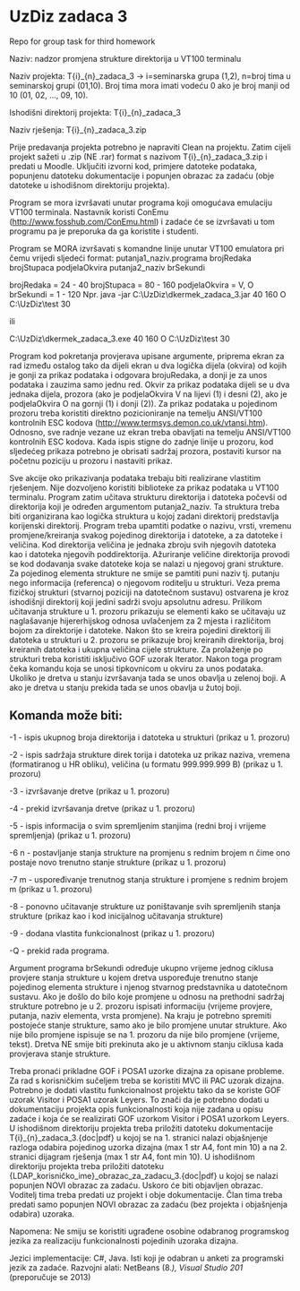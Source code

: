 # UzDiz zadaca 3
Repo for group task for third homework


Naziv: nadzor promjena strukture direktorija u VT100 terminalu

Naziv projekta: T{i}_{n}_zadaca_3 -> i=seminarska grupa (1,2), n=broj tima u seminarskoj grupi (01,10). Broj tima mora imati vodeću 0 ako je broj manji od 10 (01, 02, ..., 09, 10).

Ishodišni direktorij projekta: 
T{i}_{n}_zadaca_3

Naziv rješenja: T{i}_{n}_zadaca_3.zip

Prije predavanja projekta potrebno je napraviti Clean na projektu. Zatim cijeli projekt sažeti u .zip (NE .rar) format s nazivom T{i}_{n}_zadaca_3.zip i predati u Moodle. Uključiti izvorni kod, primjere datoteke podataka, popunjenu datoteku dokumentacije i popunjen obrazac za zadaću (obje datoteke u ishodišnom direktoriju projekta). 
 
Program se mora izvršavati unutar programa koji omogućava emulaciju VT100 terminala. Nastavnik koristi ConEmu (http://www.fosshub.com/ConEmu.html) i zadaće će se izvršavati u tom programu pa je preporuka da ga koristite i studenti. 


Program se MORA izvršavati s komandne linije unutar VT100 emulatora pri čemu vrijedi sljedeći format:
putanja1_naziv.programa  brojRedaka brojStupaca podjelaOkvira  putanja2_naziv brSekundi 
 
brojRedaka = 24 - 40
brojStupaca = 80 - 160
podjelaOkvira = V, O
brSekundi = 1 - 120
Npr.
java -jar C:\UzDiz\dkermek_zadaca_3.jar  40 160 O C:\UzDiz\test 30 

ili 

C:\UzDiz\dkermek_zadaca_3.exe 40 160 O C:\UzDiz\test 30 

Program kod pokretanja provjerava upisane argumente, priprema ekran za rad između ostalog tako da dijeli ekran u dva logička dijela (okvira) od kojih je gonji za prikaz podataka i odgovara brojuRedaka, a donji je za unos podataka i zauzima samo jednu red. Okvir za prikaz podataka dijeli se u dva jednaka dijela, prozora (ako je podjelaOkvira V na lijevi (1) i desni (2), ako je podjelaOkvira O na gornji (1) i donji (2)). 
Za prikaz podataka u pojedinom prozoru treba koristiti direktno pozicioniranje na temelju ANSI/VT100 kontrolnih ESC kodova (http://www.termsys.demon.co.uk/vtansi.htm). Odnosno, sve radnje vezane uz ekran treba obavljati na temelju ANSI/VT100 kontrolnih ESC kodova.
Kada ispis stigne do zadnje linije u prozoru, kod sljedećeg prikaza potrebno je obrisati sadržaj prozora, postaviti kursor na početnu poziciju u prozoru i nastaviti prikaz. 

Sve akcije oko prikazivanja podataka trebaju biti realizirane vlastitim rješenjem. Nije dozvoljeno koristiti biblioteke za prikaz podataka u VT100 terminalu.
Program zatim učitava strukturu direktorija i datoteka počevši od direktorija koji je određen argumentom putanja2_naziv. Ta struktura treba biti organizirana kao logička struktura u kojoj zadani direktorij predstavlja korijenski direktorij. Program treba upamtiti podatke o nazivu, vrsti, vremenu promjene/kreiranja svakog pojedinog direktorija i datoteke, a za datoteke i veličina. Kod direktorija veličina je jednaka zbroju svih njegovih datoteka kao i datoteka njegovih poddirektorija. Ažuriranje veličine direktorija provodi se kod dodavanja svake datoteke koja se nalazi u njegovoj grani strukture. Za pojedinog elementa strukture ne smije se pamtiti puni naziv tj. putanju nego informacija (referenca) o njegovom roditelju u strukturi. Veza prema fizičkoj strukturi (stvarnoj poziciji na datotečnom sustavu) ostvarena je kroz ishodišnji direktorij koji jedini sadrži svoju apsolutnu adresu.
Prilikom učitavanja strukture u 1. prozoru prikazuju se elementi kako se učitavaju uz naglašavanje hijererhijskog odnosa uvlačenjem za 2 mjesta i različitom bojom za direktorije  i datoteke. Nakon što se kreira pojedini direktorij ili datoteka u strukturi u 2. prozoru se prikazuje broj kreiranih direktorija, broj kreiranih datoteka i ukupna veličina cijele strukture.
Za prolaženje po strukturi treba koristiti isključivo GOF uzorak Iterator.
Nakon toga program čeka komandu koja se unosi tipkovnicom u okviru za unos podataka. Ukoliko je dretva u stanju izvršavanja tada se unos obavlja u zelenoj boji. A ako je dretva u stanju prekida tada se unos obavlja u žutoj boji. 

## Komanda može biti:

-1 - ispis ukupnog broja direktorija i datoteka u strukturi (prikaz u 1. prozoru)

-2 - ispis sadržaja strukture direk
torija i datoteka uz prikaz naziva, vremena (formatiranog u HR obliku), veličina (u formatu 999.999.999 B) (prikaz u 1. prozoru) 


-3 - izvršavanje dretve (prikaz u 1. prozoru) 


-4 - prekid izvršavanja dretve (prikaz u 1. prozoru) 


-5 - ispis informacija o svim spremljenim stanjima (redni broj i vrijeme spremljenja) (prikaz u 1. prozoru)


-6 n - postavljanje stanja strukture na promjenu s rednim brojem n čime ono postaje novo trenutno stanje strukture (prikaz u 1. prozoru)

-7 m - uspoređivanje trenutnog stanja strukture i promjene s rednim brojem m (prikaz u 1. prozoru) 

-8 - ponovno učitavanje strukture uz poništavanje svih spremljenih stanja strukture (prikaz kao i kod inicijalnog učitavanja strukture)

-9 - dodana vlastita funkcionalnost (prikaz u 1. prozoru)

-Q - prekid rada programa.

 
Argument programa brSekundi određuje ukupno vrijeme jednog ciklusa provjere stanja strukture u kojem dretva uspoređuje trenutno stanje pojedinog elementa strukture i njenog stvarnog predstavnika u datotečnom sustavu. Ako je došlo do bilo koje promjene u odnosu na prethodni sadržaj strukture potrebno je u 2. prozoru ispisati informaciju (vrijeme provjere, putanja, naziv elementa, vrsta promjene). Na kraju je potrebno spremiti postojeće stanje strukture, samo ako je bilo promjene unutar strukture. Ako nije bilo promjene ispisuje se na 1. prozoru da nije bilo promjene (vrijeme, tekst). Dretva NE smije biti prekinuta ako je u aktivnom stanju ciklusa kada provjerava stanje strukture.
 
Treba pronaći prikladne GOF i POSA1 uzorke dizajna za opisane probleme. Za rad s korisničkim sučeljem treba se koristiti MVC ili PAC uzorak dizajna. Potrebno je dodati vlastitu funkcionalnost projektu tako da se koriste GOF uzorak Visitor i POSA1 uzorak Leyers. To znači da je potrebno dodati u dokumentaciju projekta opis funkcionalnosti koja nije zadana u opisu zadaće i koja će se realizirati GOF uzorkom Visitor i POSA1 uzorkom Leyers.
U ishodišnom direktoriju projekta treba priložiti datoteku dokumentacije T{i}_{n}_zadaca_3.{doc|pdf} u kojoj se na 1. stranici nalazi objašnjenje razloga odabira pojedinog uzorka dizajna (max 1 str A4, font min 10) a na 2. stranici dijagram rješenja (max 1 str A4, font min 10). 
U ishodišnom direktoriju projekta treba priložiti datoteku {LDAP_korisničko_ime}_obrazac_za_zadacu_3.{doc|pdf} u kojoj se nalazi popunjen NOVI obrazac za zadaću. Uskoro će biti objavljen obrazac.
Voditelj tima treba predati uz projekt i obje dokumentacije. Član tima treba predati samo popunjen NOVI obrazac za zadaću (bez projekta i objašnjenja odabira) uzoraka.
 
Napomena: Ne smiju se koristiti ugrađene osobine odabranog programskog jezika za realizaciju funkcionalnosti pojedinih uzoraka dizajna.
 
Jezici implementacije: C#, Java. Isti koji je odabran u anketi za programski jezik za zadaće.
Razvojni alati: NetBeans (8.*), Visual Studio 201* (preporučuje se 2013)
